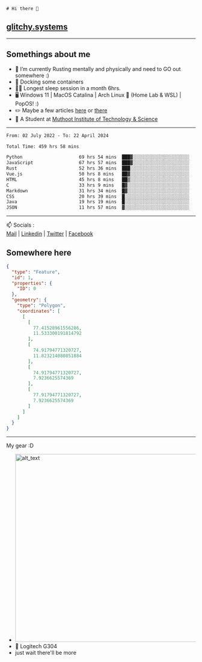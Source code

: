 ```
# Hi there 👋
```
## [glitchy.systems](https://glitchy.systems)
---

## Somethings about me



- 🌱 I’m currently Rusting mentally and physically and need to GO out somewhere :)
- 🐋 Docking some containers
- 😶‍🌫️ Longest sleep session in a month 6hrs.
- 🖥️ Windows 11 | MacOS Catalina | Arch Linux 🦩 (Home Lab & WSL) | PopOS! :)
- ✏️ Maybe a few articles [here](https://medium.com/@advaithnarayanan8) or [there](https://medium.com/@advaithnarayanan8)
- 📑 A Student at [Muthoot Institute of Technology & Science](https://mgmits.ac.in/)



---

<!--START_SECTION:waka-->

```txt
From: 02 July 2022 - To: 22 April 2024

Total Time: 459 hrs 58 mins

Python                     69 hrs 54 mins  ███▓░░░░░░░░░░░░░░░░░░░░░   15.20 %
JavaScript                 67 hrs 57 mins  ███▓░░░░░░░░░░░░░░░░░░░░░   14.77 %
Rust                       52 hrs 36 mins  ███░░░░░░░░░░░░░░░░░░░░░░   11.44 %
Vue.js                     50 hrs 8 mins   ██▓░░░░░░░░░░░░░░░░░░░░░░   10.90 %
HTML                       45 hrs 8 mins   ██▒░░░░░░░░░░░░░░░░░░░░░░   09.81 %
C                          33 hrs 9 mins   █▓░░░░░░░░░░░░░░░░░░░░░░░   07.21 %
Markdown                   31 hrs 34 mins  █▓░░░░░░░░░░░░░░░░░░░░░░░   06.87 %
CSS                        20 hrs 39 mins  █░░░░░░░░░░░░░░░░░░░░░░░░   04.49 %
Java                       19 hrs 19 mins  █░░░░░░░░░░░░░░░░░░░░░░░░   04.20 %
JSON                       11 hrs 57 mins  ▓░░░░░░░░░░░░░░░░░░░░░░░░   02.60 %
```

<!--END_SECTION:waka-->

---

📫 Socials :<br>
[Mail](mailto:advaithnarayanan8@gmail.com) | [Linkedin](https://www.linkedin.com/in/advaith-narayanan-a72152214/) | [Twitter](https://twitter.com/advaithnarayan) | [Facebook](https://screenmessage.com/qinq)

## Somewhere here

```geojson
{
  "type": "Feature",
  "id": 1,
  "properties": {
    "ID": 0
  },
  "geometry": {
    "type": "Polygon",
    "coordinates": [
      [
        [
          77.41528961556286,
          11.533300191814792
        ],
        [
          74.91794771320727,
          11.823214080851884
        ],
        [
          74.91794771320727,
          7.9236625574369
        ],
        [
          77.91794771320727,
          7.9236625574369
        ]
      ]
    ]
  }
}
```


--- 
My gear :D

- [<img alt="alt_text" width="500px" src="https://valid.x86.fr/cache/banner/xv24bv-6.png" />](https://valid.x86.fr/xv24bv)
- 🐁 Logitech G304
- just wait there'll be more

